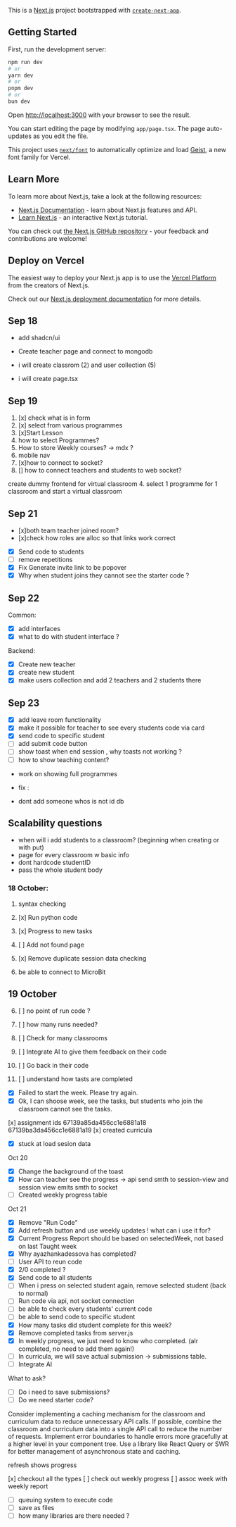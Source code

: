 This is a [Next.js](https://nextjs.org) project bootstrapped with [`create-next-app`](https://nextjs.org/docs/app/api-reference/cli/create-next-app).

## Getting Started

First, run the development server:

```bash
npm run dev
# or
yarn dev
# or
pnpm dev
# or
bun dev
```

Open [http://localhost:3000](http://localhost:3000) with your browser to see the result.

You can start editing the page by modifying `app/page.tsx`. The page auto-updates as you edit the file.

This project uses [`next/font`](https://nextjs.org/docs/app/building-your-application/optimizing/fonts) to automatically optimize and load [Geist](https://vercel.com/font), a new font family for Vercel.

## Learn More

To learn more about Next.js, take a look at the following resources:

- [Next.js Documentation](https://nextjs.org/docs) - learn about Next.js features and API.
- [Learn Next.js](https://nextjs.org/learn) - an interactive Next.js tutorial.

You can check out [the Next.js GitHub repository](https://github.com/vercel/next.js) - your feedback and contributions are welcome!

## Deploy on Vercel

The easiest way to deploy your Next.js app is to use the [Vercel Platform](https://vercel.com/new?utm_medium=default-template&filter=next.js&utm_source=create-next-app&utm_campaign=create-next-app-readme) from the creators of Next.js.

Check out our [Next.js deployment documentation](https://nextjs.org/docs/app/building-your-application/deploying) for more details.

## Sep 18

- add shadcn/ui
- Create teacher page and connect to mongodb

- i will create classrom (2) and user collection (5)
- i will create page.tsx

## Sep 19

1. [x] check what is in form
2. [x] select from various programmes
3. [x]Start Lesson
4. how to select Programmes?
5. How to store Weekly courses? -> mdx ?
6. mobile nav
7. [x]how to connect to socket?
8. [] how to connect teachers and students to web socket?

create dummy frontend for virtual classroom 4. select 1 programme for 1 classroom and start a virtual classroom

## Sep 21

- [x]both team teacher joined room?
- [x]check how roles are alloc so that links work correct
- [x] Send code to students
- [ ] remove repetitions
- [x] Fix Generate invite link to be popover
- [x] Why when student joins they cannot see the starter code ?

## Sep 22

Common:

- [x] add interfaces
- [x] what to do with student interface ?

Backend:

- [x] Create new teacher
- [x] create new student
- [x] make users collection and add 2 teachers and 2 students there

## Sep 23

- [x] add leave room functionality
- [x] make it possible for teacher to see every students code via card
- [x] send code to specific student
- [ ] add submit code button
- [ ] show toast when end session , why toasts not working ?
- [ ] how to show teaching content?

- work on showing full programmes

- fix :
- dont add someone whos is not id db

## Scalability questions

- when will i add students to a classroom? (beginning when creating or with put)
- page for every classroom w basic info
- dont hardcode studentID
- pass the whole student body

### 18 October:

1. syntax checking
2. [x] Run python code
3. [x] Progress to new tasks
4. [ ] Add not found page
5. [x] Remove duplicate session data checking

6. be able to connect to MicroBit

## 19 October

6. [ ] no point of run code ?

1. [ ] how many runs needed?
1. [ ] Check for many classrooms
1. [ ] Integrate AI to give them feedback on their code
1. [ ] Go back in their code
1. [ ] understand how tasts are completed

- [x] Failed to start the week. Please try again.
- [x] Ok, I can shoose week, see the tasks, but students who join the classroom cannot see the tasks.

[x] assignment ids 67139a85da456cc1e6881a18 67139ba3da456cc1e6881a19
[x] created curricula

- [x] stuck at load sesion data

Oct 20

- [x] Change the background of the toast
- [x] How can teacher see the progress -> api send smth to session-view and session view emits smth to socket
- [ ] Created weekly progress table

Oct 21

- [x] Remove "Run Code"
- [x] Add refresh button and use weekly updates ! what can i use it for?
- [x] Current Progress Report should be based on selectedWeek, not based on last Taught week
- [x] Why ayazhankadessova has completed?
- [ ] User API to reun code
- [x] 2/0 completed ?
- [x] Send code to all students
- [ ] When i press on selected student again, remove selected student (back to normal)
- [ ] Run code via api, not socket connection
- [ ] be able to check every students' current code
- [ ] be able to send code to specific student
- [x] How many tasks did student complete for this week?
- [x] Remove completed tasks from server.js
- [x] In weekly progress, we just need to know who completed. (alr completed, no need to add them again!)
- [ ] In curricula, we will save actual submission -> submissions table.
- [ ] Integrate AI

What to ask?

- [ ] Do i need to save submissions?
- [ ] Do we need starter code?

Consider implementing a caching mechanism for the classroom and curriculum data to reduce unnecessary API calls.
If possible, combine the classroom and curriculum data into a single API call to reduce the number of requests.
Implement error boundaries to handle errors more gracefully at a higher level in your component tree.
Use a library like React Query or SWR for better management of asynchronous state and caching.

refresh shows progress

[x] checkout all the types
[ ] check out weekly progress
[ ] assoc week with weekly report


- [ ] queuing system to execute code
- [ ] save as files
- [ ] how many libraries are there needed ?